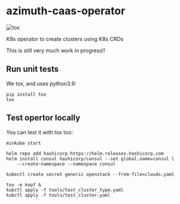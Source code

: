 # azimuth-caas-operator
![tox](https://github.com/stackhpc/azimuth-caas-operator/actions/workflows/tox.yaml/badge.svg?branch=main)

K8s operator to create clusters using K8s CRDs

This is still very much work in progress!!

## Run unit tests

We tox, and uses python3.9:

    pip install tox
    tox

## Test opertor locally

You can test it with tox too:

    minkube start

    helm repo add hashicorp https://helm.releases.hashicorp.com
    helm install consul hashicorp/consul --set global.name=consul \
        --create-namespace --namespace consul

    kubectl create secret generic openstack --from-file=clouds.yaml

    tox -e kopf &
    kubctl apply -f tools/test_cluster_type.yaml
    kubctl apply -f tools/test_cluster.yaml
